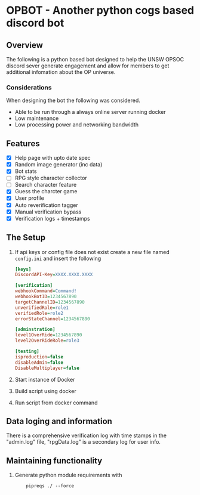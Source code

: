 # OPBOT - Another python cogs based discord bot

## Overview

The following is a python based bot designed to help the UNSW OPSOC discord sever generate engagement and allow for members to get additional infomation about the OP universe.

### Considerations

When designing the bot the following was considered.

- Able to be run through a always online server running docker
- Low maintenance
- Low processing power and networking bandwidth

## Features

- [x] Help page with upto date spec
- [x] Random image generator (inc data)
- [x] Bot stats
- [ ] RPG style character collector
- [ ] Search character feature
- [x] Guess the charcter game
- [x] User profile
- [x] Auto reverification tagger
- [x] Manual verification bypass
- [x] Verification logs + timestamps

## The Setup

1. If api keys or config file does not exist create a new file named ```config.ini``` and insert the following

    ``` ini
    [keys]
    DiscordAPI-Key=XXXX.XXXX.XXXX

    [verification]
    webhookCommand=Command!
    webhookBotID=1234567890
    targetChannelID=1234567890
    unverifiedRole=role1
    verifiedRole=role2
    errorStateChannel=1234567890

    [adminstration]
    level1OverRide=1234567890
    level2OverRideRole=role3

    [testing]
    isproduction=false
    disableAdmin=false
    DisableMultiplayer=false
    ```

2. Start instance of Docker
3. Build script using docker
4. Run script from docker command

## Data loging and information

There is a comprehensive verification log with time stamps in the "admin.log" file, "rpgData.log" is a secondary log for user info. 
## Maintaining functionality

1. Generate python module requirements with

    ``` linix
        pipreqs ./ --force
    ```
